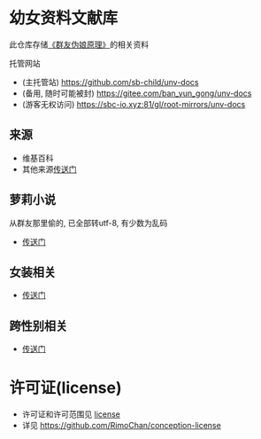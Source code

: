 # 幼女资料文献库
此仓库存储[《群友伪娘原理》](https://github.com/sb-child/crossdressing-principle)的相关资料

托管网站
+ (主托管站) https://github.com/sb-child/unv-docs
+ (备用, 随时可能被封) https://gitee.com/ban_yun_gong/unv-docs
+ (游客无权访问) https://sbc-io.xyz:81/gl/root-mirrors/unv-docs

## 来源
+ 维基百科
+ 其他来源[传送门](./来源/)

## 萝莉小说
从群友那里偷的, 已全部转utf-8, 有少数为乱码
+ [传送门](./萝莉小说/)

## 女装相关
+ [传送门](./女装相关/README.md)

## 跨性别相关
+ [传送门](./跨性别相关/README.md)

# 许可证(license)
+ 许可证和许可范围见 [license](./LICENSE)
+ 详见 https://github.com/RimoChan/conception-license
